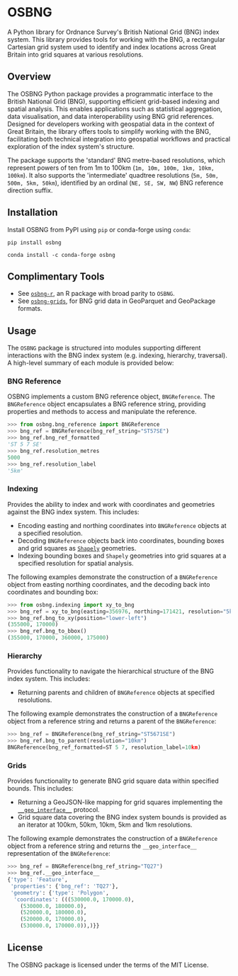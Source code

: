 # OSBNG

A Python library for Ordnance Survey's British National Grid (BNG) index system. This library provides tools for working with the BNG, a rectangular Cartesian grid system used to identify and index locations across Great Britain into grid squares at various resolutions.

## Overview

The OSBNG Python package provides a programmatic interface to the British National Grid (BNG), supporting efficient grid-based indexing and spatial analysis. This enables applications such as statistical aggregation, data visualisation, and data interoperability using BNG grid references. Designed for developers working with geospatial data in the context of Great Britain, the library offers tools to simplify working with the BNG, facilitating both technical integration into geospatial workflows and practical exploration of the index system's structure.

The package supports the 'standard' BNG metre-based resolutions, which represent powers of ten from 1m to 100km (`1m, 10m, 100m, 1km, 10km, 100km`). It also supports the 'intermediate' quadtree resolutions (`5m, 50m, 500m, 5km, 50km`), identified by an ordinal (`NE, SE, SW, NW`) BNG reference direction suffix.

## Installation

Install OSBNG from PyPI using `pip` or conda-forge using `conda`:

``` shell
pip install osbng
```

``` shell
conda install -c conda-forge osbng
```

## Complimentary Tools

* See [`osbng-r`](https://github.com/OrdnanceSurvey/osbng-r), an R package with broad parity to `OSBNG`.
* See [`osbng-grids`](https://github.com/OrdnanceSurvey/osbng-grids), for BNG grid data in GeoParquet and GeoPackage formats.

## Usage

The `OSBNG` package is structured into modules supporting different interactions with the BNG index system (e.g. indexing, hierarchy, traversal). A high-level summary of each module is provided below:

### BNG Reference

OSBNG implements a custom BNG reference object, `BNGReference`. The `BNGReference` object encapsulates a BNG reference string, providing properties and methods to access and manipulate the reference.

``` python
>>> from osbng.bng_reference import BNGReference
>>> bng_ref = BNGReference(bng_ref_string="ST57SE")
>>> bng_ref.bng_ref_formatted
'ST 5 7 SE'
>>> bng_ref.resolution_metres
5000
>>> bng_ref.resolution_label
'5km'
```

### Indexing

Provides the ability to index and work with coordinates and geometries against the BNG index system. This includes:

* Encoding easting and northing coordinates into `BNGReference` objects at a specified resolution.
* Decoding `BNGReference` objects back into coordinates, bounding boxes and grid squares as [`Shapely`](https://github.com/shapely/shapely) geometries.
* Indexing bounding boxes and `Shapely` geometries into grid squares at a specified resolution for spatial analysis.

The following examples demonstrate the construction of a `BNGReference` object from easting northing coordinates, and the decoding back into coordinates and bounding box:

``` python
>>> from osbng.indexing import xy_to_bng
>>> bng_ref = xy_to_bng(easting=356976, northing=171421, resolution="5km")
>>> bng_ref.bng_to_xy(position="lower-left")
(355000, 170000)
>>> bng_ref.bng_to_bbox()
(355000, 170000, 360000, 175000)
```

### Hierarchy

Provides functionality to navigate the hierarchical structure of the BNG index system. This includes:

* Returning parents and children of `BNGReference` objects at specified resolutions.

The following example demonstrates the construction of a `BNGReference` object from a reference string and returns a parent of the `BNGReference`:

``` python
>>> bng_ref = BNGReference(bng_ref_string="ST5671SE")
>>> bng_ref.bng_to_parent(resolution="10km")
BNGReference(bng_ref_formatted=ST 5 7, resolution_label=10km)
```

### Grids

Provides functionality to generate BNG grid square data within specified bounds. This includes:

* Returning a GeoJSON-like mapping for grid squares implementing the [`__geo_interface__`](https://gist.github.com/sgillies/2217756) protocol.
* Grid square data covering the BNG index system bounds is provided as an iterator at 100km, 50km, 10km, 5km and 1km resolutions.

The following example demonstrates the construction of a `BNGReference` object from a reference string and returns the `__geo_interface__` representation of the `BNGReference`:

``` python
>>> bng_ref = BNGReference(bng_ref_string="TQ27")
>>> bng_ref.__geo_interface__
{'type': 'Feature',
 'properties': {'bng_ref': 'TQ27'},
 'geometry': {'type': 'Polygon',
  'coordinates': (((530000.0, 170000.0),
    (530000.0, 180000.0),
    (520000.0, 180000.0),
    (520000.0, 170000.0),
    (530000.0, 170000.0)),)}}
```

## License

The OSBNG package is licensed under the terms of the MIT License.
